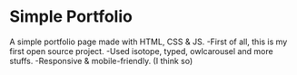 # Simple Portfolio
A simple portfolio page made with HTML, CSS & JS.
-First of all, this is my first open source project.
-Used isotope, typed, owlcarousel and more stuffs.
-Responsive & mobile-friendly. (I think so)

